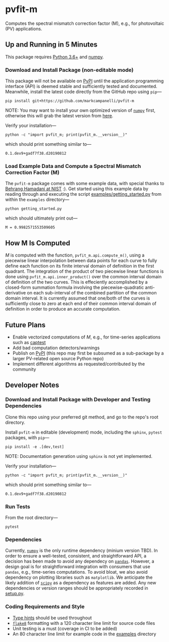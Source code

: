 # pvfit-m
Computes the spectral mismatch correction factor (M), e.g., for photovoltaic (PV) applications.

## Up and Running in 5 Minutes
This package requires [Python 3.6+](https://www.python.org/) and [numpy](https://www.numpy.org/).

### Download and Install Package (non-editable mode)
This package will not be available on [PyPI](https://pypi.org/) until the application programming interface (API) is
deemed stable and sufficiently tested and documented. Meanwhile, install the latest code directly from the GitHub repo using `pip`—
```terminal
pip install git+https://github.com/markcampanelli/pvfit-m
```
NOTE: You may want to install your own optimized version of [`numpy`](https://www.numpy.org/) first, otherwise this will grab the latest version from [here](https://pypi.org/project/numpy/).

Verify your installation—
```terminal
python -c "import pvfit_m; print(pvfit_m.__version__)"
```
which should print something similar to—
```terminal
0.1.dev9+gadf7f38.d20190812
```

### Load Example Data and Compute a Spectral Mismatch Correction Factor (M)

The `pvfit-m` package comes with some example data, with special thanks to [Behrang Hamadani at NIST](https://www.nist.gov/people/behrang-hamadani) :). Get started
using this example data by reading through and executing the script
[examples/getting_started.py](examples/getting_started.py) from within the `examples` directory—
```terminal
python getting_started.py
```
which should ultimately print out—
```terminal
M = 0.9982571553509605
```

## How M Is Computed
_M_ is computed with the function, `pvfit_m.api.compute_m()`, using a piecewise linear interpolation between data points
for each curve to fully define each function on its finite interval domain of definition in the first quadrant. The
integration of the product of two piecewise linear functions is done using `pvfit_m.api.inner_product()` over the common
interval domain of definition of the two curves. This is effeciently accomplished by a closed-form summation formula
involving the piecewise-quadratic anti-derivative on each sub-interval of the combined partition of the common domain
interval. It is currently assumed that one/both of the curves is sufficiently close to zero at each end of their common
interval domain of definition in order to produce an accurate computation.

## Future Plans

- Enable vectorized computations of _M_, e.g., for time-series applications such as
[captest](https://github.com/pvcaptest/pvcaptest/)
- Add bad computation detectors/warnings
- Publish on [PyPI](https://pypi.org/) (this repo may first be subsumed as a sub-package by a larger PV-related open
source Python repo)
- Implement different algorithms as requested/contributed by the community

## Developer Notes

### Download and Install Package with Developer and Testing Dependencies

Clone this repo using your preferred git method, and go to the repo's root directory.

Install `pvfit-m` in editable (development) mode, including the `sphinx`, `pytest` packages, with `pip`—
```terminal
pip install -e .[dev,test]
```
NOTE: Documentation generation using `sphinx` is not yet implemented.

Verify your installation—
```terminal
python -c "import pvfit_m; print(pvfit_m.__version__)"
```
which should print something similar to—
```terminal
0.1.dev9+gadf7f38.d20190812
```

### Run Tests
From the root directory—
```terminal
pytest
```

### Dependencies

Currently, [`numpy`](https://www.numpy.org/) is the only runtime dependency (minium version TBD). In order to ensure a
well-tested, consistent, and straightforward API, a decision has been made to avoid any dependecy on
[`pandas`](https://pandas.pydata.org/). However, a design goal is for straightforward integration with consumers that
use `pandas`, e.g., time-series computations. To avoid bloat, we also avoid dependency on plotting libraries  such as `matplotlib`. We anticipate the likely addition
of [`scipy`](https://www.scipy.org/) as a dependency as features are added. Any new dependencies or version ranges
should be appropriately recorded in [setup.py](setup.py).

### Coding Requirements and Style

- [Type hints](https://docs.python.org/3/library/typing.html) should be used throughout
- [`flake8`](http://flake8.pycqa.org/en/latest/) formatting with a 120 character line limit for source code files
- Unit testing is a must (coverage in CI to be added)
- An 80 character line limit for example code in the [examples](examples) directory
